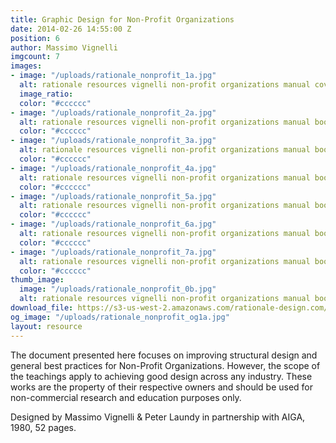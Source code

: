 ```yaml
---
title: Graphic Design for Non-Profit Organizations
date: 2014-02-26 14:55:00 Z
position: 6
author: Massimo Vignelli
imgcount: 7
images:
- image: "/uploads/rationale_nonprofit_1a.jpg"
  alt: rationale resources vignelli non-profit organizations manual cover
  image_ratio: 
  color: "#cccccc"
- image: "/uploads/rationale_nonprofit_2a.jpg"
  alt: rationale resources vignelli non-profit organizations manual book
  color: "#cccccc"
- image: "/uploads/rationale_nonprofit_3a.jpg"
  alt: rationale resources vignelli non-profit organizations manual book
  color: "#cccccc"
- image: "/uploads/rationale_nonprofit_4a.jpg"
  alt: rationale resources vignelli non-profit organizations manual book
  color: "#cccccc"
- image: "/uploads/rationale_nonprofit_5a.jpg"
  alt: rationale resources vignelli non-profit organizations manual book
  color: "#cccccc"
- image: "/uploads/rationale_nonprofit_6a.jpg"
  alt: rationale resources vignelli non-profit organizations manual book
  color: "#cccccc"
- image: "/uploads/rationale_nonprofit_7a.jpg"
  alt: rationale resources vignelli non-profit organizations manual book
  color: "#cccccc"
thumb_image:
  image: "/uploads/rationale_nonprofit_0b.jpg"
  alt: rationale resources vignelli non-profit organizations manual book
download_file: https://s3-us-west-2.amazonaws.com/rationale-design.com/resources/files/Vignelli_Graphic_Design_for_Non-Profit.pdf
og_image: "/uploads/rationale_nonprofit_og1a.jpg"
layout: resource
---
```


The document presented here focuses on improving structural design and general best practices for Non-Profit Organizations. However, the scope of the teachings apply to achieving good design across any industry. These works are the property of their respective owners and should be used for non-commercial research and education purposes only.

Designed by Massimo Vignelli & Peter Laundy in partnership with AIGA, 1980, 52 pages.